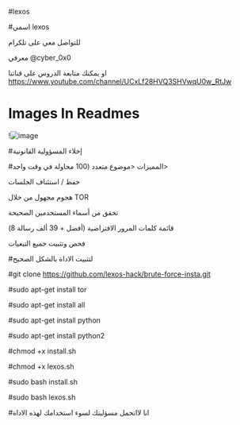 #lexos
                   
#اسمي lexos
 
   للتواصل معي على تلكرام 
   
   معرفي @cyber_0x0
   

   
  او يمكنك متابعة الدروس على قناتنا
   https://www.youtube.com/channel/UCxLf28HVQ3SHVwqU0w_RtJw
   
 #  Images In Readmes
  !![image](https://user-images.githubusercontent.com/93140041/138715320-d30d22c1-2f8c-4003-b2e9-3cf11d8722af.png)
   
   #إخلاء المسؤولية القانونية
   
   #المميزات
     <موضوع متعدد (100 محاولة في وقت واحد>
      
   حفظ / استئناف الجلسات
   
   هجوم مجهول من خلال TOR


تحقق من أسماء المستخدمين الصحيحة


قائمة كلمات المرور الافتراضية (أفضل + 39 ألف رسالة 8)


فحص وتثبيت جميع التبعيات

   
   #لتثبيت الاداة بالشكل الصحيح
   
   
 
   #git clone https://github.com/lexos-hack/brute-force-insta.git
   
   #sudo apt-get install tor
   
   #sudo apt-get install all
   
   #sudo apt-get install python
   
   #sudo apt-get install python2
   
   #chmod +x install.sh
   
   #chmod +x lexos.sh
   
   #sudo bash install.sh
   
   #sudo bash lexos.sh
   
   #انا لااتحمل مسؤليتك لسوء استخدامك لهذه الاداة 
